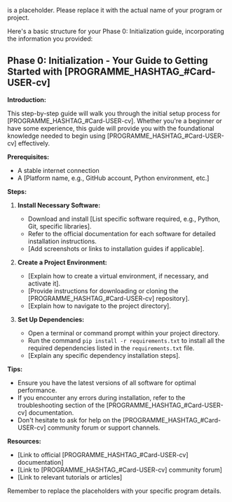  is a placeholder. Please replace it with the actual name of your program or project.  

Here's a basic structure for your Phase 0: Initialization guide, incorporating the information you provided:

## Phase 0: Initialization - Your Guide to Getting Started with [PROGRAMME_HASHTAG_#Card-USER-cv]

**Introduction:**

This step-by-step guide will walk you through the initial setup process for [PROGRAMME_HASHTAG_#Card-USER-cv]. Whether you're a beginner or have some experience, this guide will provide you with the foundational knowledge needed to begin using [PROGRAMME_HASHTAG_#Card-USER-cv] effectively.

**Prerequisites:**

*  A stable internet connection
*  A [Platform name, e.g., GitHub account, Python environment, etc.]

**Steps:**

1. **Install Necessary Software:**

   * Download and install [List specific software required, e.g., Python, Git, specific libraries].
   * Refer to the official documentation for each software for detailed installation instructions.
   *  [Add screenshots or links to installation guides if applicable].

2. **Create a Project Environment:**

   *  [Explain how to create a virtual environment, if necessary, and activate it].
   *  [Provide instructions for downloading or cloning the [PROGRAMME_HASHTAG_#Card-USER-cv] repository].
   *  [Explain how to navigate to the project directory].

3. **Set Up Dependencies:**

   * Open a terminal or command prompt within your project directory.
   * Run the command `pip install -r requirements.txt` to install all the required dependencies listed in the `requirements.txt` file.
   * [Explain any specific dependency installation steps].

**Tips:**

*  Ensure you have the latest versions of all software for optimal performance.
*  If you encounter any errors during installation, refer to the troubleshooting section of the [PROGRAMME_HASHTAG_#Card-USER-cv] documentation.
*  Don't hesitate to ask for help on the [PROGRAMME_HASHTAG_#Card-USER-cv] community forum or support channels.

**Resources:**

* [Link to official [PROGRAMME_HASHTAG_#Card-USER-cv] documentation]
* [Link to [PROGRAMME_HASHTAG_#Card-USER-cv] community forum]
* [Link to relevant tutorials or articles]



Remember to replace the placeholders with your specific program details.


